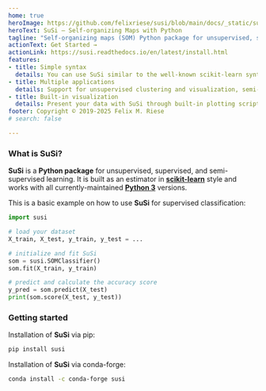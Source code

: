 ```yaml
---
home: true
heroImage: https://github.com/felixriese/susi/blob/main/docs/_static/susi_logo.png?raw=true
heroText: SuSi – Self-organizing Maps with Python
tagline: "Self-organizing maps (SOM) Python package for unsupervised, supervised and semi-supervised learning"
actionText: Get Started →
actionLink: https://susi.readthedocs.io/en/latest/install.html
features:
- title: Simple syntax
  details: You can use SuSi similar to the well-known scikit-learn syntax, e.g., fit(), predict(), transform().
- title: Multiple applications
  details: Support for unsupervised clustering and visualization, semi-supervised and supervised classification and regression.
- title: Built-in visualization
  details: Present your data with SuSi through built-in plotting scripts and example notebooks.
footer: Copyright © 2019-2025 Felix M. Riese
# search: false

---
```


### What is SuSi?

**SuSi** is a **Python package** for unsupervised, supervised, and semi-supervised learning. It is built as an estimator in [**scikit-learn**](https://scikit-learn.org) style and works with all currently-maintained [**Python 3**](https://python.org) versions.

This is a basic example on how to use **SuSi** for supervised classification:

```python
import susi

# load your dataset
X_train, X_test, y_train, y_test = ...

# initialize and fit SuSi
som = susi.SOMClassifier()
som.fit(X_train, y_train)

# predict and calculate the accuracy score
y_pred = som.predict(X_test)
print(som.score(X_test, y_test))
```

### Getting started

Installation of **SuSi** via pip:

```bash
pip install susi
```

Installation of **SuSi** via conda-forge:

```bash
conda install -c conda-forge susi
```
